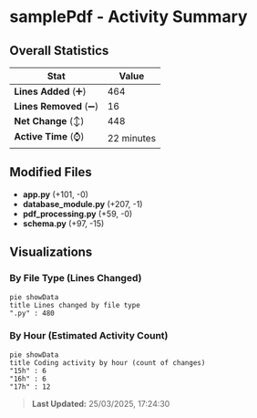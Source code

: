 # samplePdf - Activity Summary 

## Overall Statistics

| Stat                   | Value                                                             |
| ---------------------- | ----------------------------------------------------------------- |
| **Lines Added** (➕)   | 464                                          |
| **Lines Removed** (➖) | 16                                        |
| **Net Change** (↕)    | 448                |
| **Active Time** (⌚)   | 22 minutes |


## Modified Files
- **app.py** (+101, -0)
- **database_module.py** (+207, -1)
- **pdf_processing.py** (+59, -0)
- **schema.py** (+97, -15)

## Visualizations

### By File Type (Lines Changed)

```mermaid
pie showData
title Lines changed by file type
".py" : 480
```

### By Hour (Estimated Activity Count)

```mermaid
pie showData
title Coding activity by hour (count of changes)
"15h" : 6
"16h" : 6
"17h" : 12
```


> **Last Updated:** 25/03/2025, 17:24:30